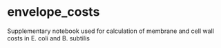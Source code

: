 # envelope_costs
Supplementary notebook used for calculation of membrane and cell wall costs in E. coli and B. subtilis

